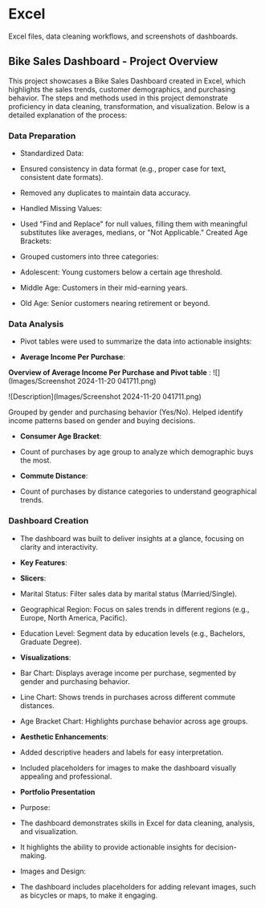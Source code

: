 # Excel
Excel files, data cleaning workflows, and screenshots of dashboards.

## Bike Sales Dashboard - Project Overview
This project showcases a Bike Sales Dashboard created in Excel, which highlights the sales trends, customer demographics, and purchasing behavior. The steps and methods used in this project demonstrate proficiency in data cleaning, transformation, and visualization. Below is a detailed explanation of the process:

### Data Preparation
* Standardized Data:

* Ensured consistency in data format (e.g., proper case for text, consistent date formats).
* Removed any duplicates to maintain data accuracy.
* Handled Missing Values:

* Used "Find and Replace" for null values, filling them with meaningful substitutes like averages, medians, or "Not Applicable."
Created Age Brackets:

* Grouped customers into three categories:
* Adolescent: Young customers below a certain age threshold.
* Middle Age: Customers in their mid-earning years.
* Old Age: Senior customers nearing retirement or beyond.


### Data Analysis
* Pivot tables were used to summarize the data into actionable insights:

* **Average Income Per Purchase**:

**Overview of Average Income Per Purchase and Pivot table** : 
![](Images/Screenshot 2024-11-20 041711.png)

![Description](Images/Screenshot 2024-11-20 041711.png)


Grouped by gender and purchasing behavior (Yes/No).
Helped identify income patterns based on gender and buying decisions.

* **Consumer Age Bracket**:

* Count of purchases by age group to analyze which demographic buys the most.
  
* **Commute Distance**:

* Count of purchases by distance categories to understand geographical trends.



### Dashboard Creation
* The dashboard was built to deliver insights at a glance, focusing on clarity and interactivity.

* **Key Features**:

* **Slicers**:
* Marital Status: Filter sales data by marital status (Married/Single).
* Geographical Region: Focus on sales trends in different regions (e.g., Europe, North America, Pacific).
* Education Level: Segment data by education levels (e.g., Bachelors, Graduate Degree).
 
* **Visualizations**:

* Bar Chart: Displays average income per purchase, segmented by gender and purchasing behavior.
* Line Chart: Shows trends in purchases across different commute distances.
* Age Bracket Chart: Highlights purchase behavior across age groups.
  
* **Aesthetic Enhancements**:

* Added descriptive headers and labels for easy interpretation.
* Included placeholders for images to make the dashboard visually appealing and professional.

* **Portfolio Presentation**
* Purpose:
* The dashboard demonstrates skills in Excel for data cleaning, analysis, and visualization.
* It highlights the ability to provide actionable insights for decision-making.
* Images and Design:
* The dashboard includes placeholders for adding relevant images, such as bicycles or maps, to make it engaging.

